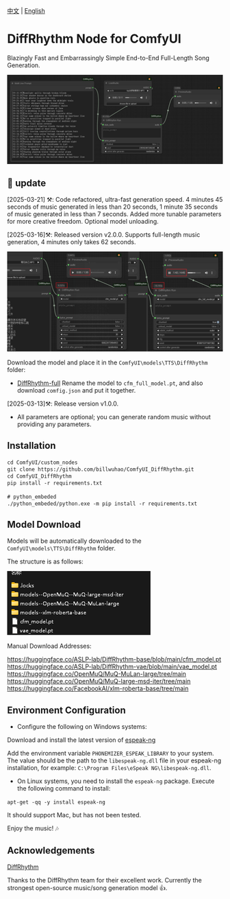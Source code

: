 [中文](README-CN.md) | [English](README.md) 

# DiffRhythm Node for ComfyUI

Blazingly Fast and Embarrassingly Simple End-to-End Full-Length Song Generation.

![](https://github.com/billwuhao/ComfyUI_DiffRhythm/blob/master/images/2025-03-12_23-49-32.png)

## 📣 update

[2025-03-21] ⚒️: Code refactored, ultra-fast generation speed. 4 minutes 45 seconds of music generated in less than 20 seconds, 1 minute 35 seconds of music generated in less than 7 seconds. Added more tunable parameters for more creative freedom. Optional model unloading.

[2025-03-16]⚒️: Released version v2.0.0. Supports full-length music generation, 4 minutes only takes 62 seconds.

![](https://github.com/billwuhao/ComfyUI_DiffRhythm/blob/master/images/2025-03-16_03-53-48.png)

Download the model and place it in the `ComfyUI\models\TTS\DiffRhythm` folder:

- [DiffRhythm-full](https://huggingface.co/ASLP-lab/DiffRhythm-full)  Rename the model to `cfm_full_model.pt`, and also download `comfig.json` and put it together.

[2025-03-13]⚒️: Release version v1.0.0.

- All parameters are optional; you can generate random music without providing any parameters.

## Installation

```
cd ComfyUI/custom_nodes
git clone https://github.com/billwuhao/ComfyUI_DiffRhythm.git
cd ComfyUI_DiffRhythm
pip install -r requirements.txt

# python_embeded
./python_embeded/python.exe -m pip install -r requirements.txt
```

## Model Download

Models will be automatically downloaded to the `ComfyUI\models\TTS\DiffRhythm` folder.

The structure is as follows:

![](https://github.com/billwuhao/ComfyUI_DiffRhythm/blob/master/images/2025-03-13_00-08-51.png)

Manual Download Addresses:

https://huggingface.co/ASLP-lab/DiffRhythm-base/blob/main/cfm_model.pt  
https://huggingface.co/ASLP-lab/DiffRhythm-vae/blob/main/vae_model.pt  
https://huggingface.co/OpenMuQ/MuQ-MuLan-large/tree/main  
https://huggingface.co/OpenMuQ/MuQ-large-msd-iter/tree/main  
https://huggingface.co/FacebookAI/xlm-roberta-base/tree/main

## Environment Configuration

- Configure the following on Windows systems:

Download and install the latest version of [espeak-ng](https://github.com/espeak-ng/espeak-ng/releases/tag/1.52.0)

Add the environment variable `PHONEMIZER_ESPEAK_LIBRARY` to your system. The value should be the path to the `libespeak-ng.dll` file in your espeak-ng installation, for example: `C:\Program Files\eSpeak NG\libespeak-ng.dll`.

- On Linux systems, you need to install the `espeak-ng` package. Execute the following command to install:

`apt-get -qq -y install espeak-ng`

It should support Mac, but has not been tested.

Enjoy the music! 🎶

## Acknowledgements

[DiffRhythm](https://github.com/ASLP-lab/DiffRhythm)

Thanks to the DiffRhythm team for their excellent work. Currently the strongest open-source music/song generation model 👍.
